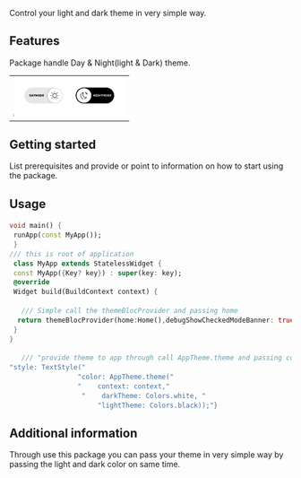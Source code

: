 <!-- 
This README describes the package. If you publish this package to pub.dev,
this README's contents appear on the landing page for your package.

For information about how to write a good package README, see the guide for
[writing package pages](https://dart.dev/guides/libraries/writing-package-pages). 

For general information about developing packages, see the Dart guide for
[creating packages](https://dart.dev/guides/libraries/create-library-packages)
and the Flutter guide for
[developing packages and plugins](https://flutter.dev/developing-packages). 
-->

Control your light and dark theme in very simple way.

## Features

Package handle Day & Night(light & Dark) theme.

<table>
  <tr>
    <td><img src="https://github.com/kjkartik/flutter_theme_manager_/blob/master/example/assets/theme.png?raw=true" alt="Success Status" width="200"></td>
  </tr>
</table>

## Getting started

List prerequisites and provide or point to information on how to
start using the package.

## Usage

```dart
void main() {
 runApp(const MyApp());
 }
/// this is root of application
 class MyApp extends StatelessWidget {
 const MyApp({Key? key}) : super(key: key);
 @override
 Widget build(BuildContext context) {
   
   /// Simple call the themeBlocProvider and passing home
  return themeBlocProvider(home:Home(),debugShowCheckedModeBanner: true  );
 }
}

   /// "provide theme to app through call AppTheme.theme and passing context,lightTheme color and darkThemeColor".
"style: TextStyle("
                 "color: AppTheme.theme("
                 "    context: context,"
                  "    darkTheme: Colors.white, "
                      "lightTheme: Colors.black));"}
```

## Additional information

 Through use this package you can pass your theme in very simple way by passing the light and dark color on same time.
